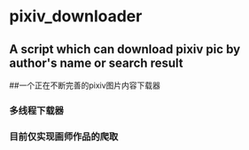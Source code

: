 # pixiv_downloader
A script which can download pixiv pic by author's name or search result
---

##一个正在不断完善的pixiv图片内容下载器
### 多线程下载器
### 目前仅实现画师作品的爬取
